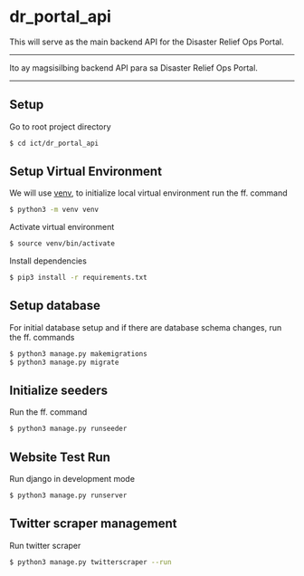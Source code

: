 # dr_portal_api

This will serve as the main backend API for the Disaster Relief Ops Portal.

---

Ito ay magsisilbing backend API para sa Disaster Relief Ops Portal.

---

## Setup
Go to root project directory
``` sh
$ cd ict/dr_portal_api
```

## Setup Virtual Environment
We will use [venv](https://docs.python.org/3/library/venv.html), to initialize local virtual environment run the ff. command
``` sh
$ python3 -m venv venv
```
Activate virtual environment
``` sh
$ source venv/bin/activate
```
Install dependencies
``` sh
$ pip3 install -r requirements.txt
```

## Setup database
For initial database setup and if there are database schema changes, run the ff. commands
```sh
$ python3 manage.py makemigrations
$ python3 manage.py migrate
```
## Initialize seeders
Run the ff. command
```sh
$ python3 manage.py runseeder
```
## Website Test Run
Run django in development mode 
``` sh
$ python3 manage.py runserver
```

## Twitter scraper management
Run twitter scraper
```sh
$ python3 manage.py twitterscraper --run
```
